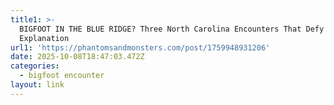 ```yaml
---
title1: >-
  BIGFOOT IN THE BLUE RIDGE? Three North Carolina Encounters That Defy
  Explanation
url1: 'https://phantomsandmonsters.com/post/1759948931206'
date: 2025-10-08T18:47:03.472Z
categories:
  - bigfoot encounter
layout: link
---
```


